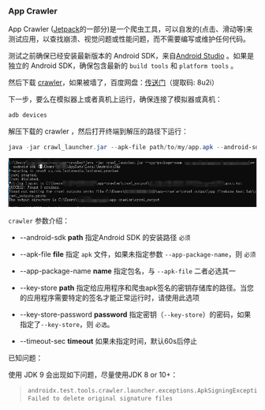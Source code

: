 ### App Crawler

App Crawler ([Jetpack](https://developer.android.com/jetpack)的一部分)是一个爬虫工具，可以自发的(点击、滑动等)来测试应用，以查找崩溃、视觉问题或性能问题，而不需要编写或维护任何代码。

测试之前确保已经安装最新版本的 Android SDK，来自[Android Studio](https://developer.android.com/studio) 。如果是独立的 Android SDK，确保包含最新的 `build tools`  和 `platform tools` 。

然后下载 [crawler](https://dl.google.com/appcrawler/beta1/app-crawler.zip)，如果被墙了，百度网盘：[传送门](https://pan.baidu.com/s/1mNkL5cpAHsma7IIq-b5cvA )（提取码: 8u2i）

下一步，要么在模拟器上或者真机上运行，确保连接了模拟器或真机：

```powershell
adb devices
```

解压下载的 crawler ，然后打开终端到解压的路径下运行：

```powershell
java -jar crawl_launcher.jar --apk-file path/to/my/app.apk --android-sdk path/to/my/android/sdk

```

![crawler](../images/crawler.png)

`crawler` 参数介绍：

- --android-sdk  **path**      指定Android SDK 的安装路径 `必须` 

- --apk-file **file**    指定 `apk` 文件，如果未指定参数 `--app-package-name`，则 `必须`

- --app-package-name **name**   指定包名，与 `--apk-file` 二者必选其一
- --key-store **path**   指定给应用程序和爬虫apk签名的密钥存储库的路径。当您的应用程序需要特定的签名才能正常运行时，请使用此选项
- --key-store-password **password**  指定密钥（`--key-store`）的密码，如果指定了`--key-store`，则 `必选`。
- --timeout-sec **timeout**   如果未指定时间，默认60s后停止

已知问题：

使用 JDK 9 会出现如下问题，尽量使用JDK 8 or 10+：

> ```
> androidx.test.tools.crawler.launcher.exceptions.ApkSigningException: Failed to delete original signature files
> ```

















